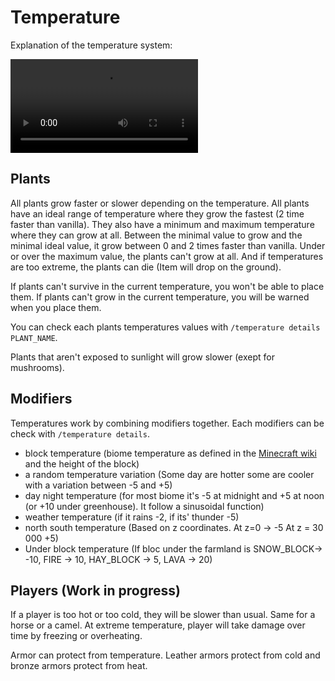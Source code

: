 # Temperature

Explanation of the temperature system:

<video controls src="https://github.com/Mvndi/docs/raw/refs/heads/main/src/assets/video/temperature.mp4" title="Temperature"></video>

## Plants

All plants grow faster or slower depending on the temperature.
All plants have an ideal range of temperature where they grow the fastest (2 time faster than vanilla).
They also have a minimum and maximum temperature where they can grow at all.
Between the minimal value to grow and the minimal ideal value, it grow between 0 and 2 times faster than vanilla.
Under or over the maximum value, the plants can't grow at all.
And if temperatures are too extreme, the plants can die (Item will drop on the ground).

If plants can't survive in the current temperature, you won't be able to place them.
If plants can't grow in the current temperature, you will be warned when you place them.

You can check each plants temperatures values with `/temperature details PLANT_NAME`.

Plants that aren't exposed to sunlight will grow slower (exept for mushrooms).

## Modifiers

Temperatures work by combining modifiers together. Each modifiers can be check with `/temperature details`.

- block temperature (biome temperature as defined in the [Minecraft wiki](https://minecraft.wiki/w/Biome) and the height of the block)
- a random temperature variation (Some day are hotter some are cooler with a variation between -5 and +5)
- day night temperature (for most biome it's -5 at midnight and +5 at noon (or +10 under greenhouse). It follow a sinusoidal function)
- weather temperature (if it rains -2, if its' thunder -5)
- north south temperature (Based on z coordinates. At z=0 -> -5 At z = 30 000 +5)
- Under block temperature (If bloc under the farmland is SNOW_BLOCK-> -10, FIRE -> 10, HAY_BLOCK -> 5, LAVA -> 20)

## Players (Work in progress)

If a player is too hot or too cold, they will be slower than usual. Same for a horse or a camel.
At extreme temperature, player will take damage over time by freezing or overheating.

Armor can protect from temperature. Leather armors protect from cold and bronze armors protect from heat.
